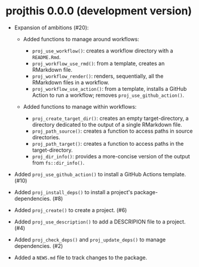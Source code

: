 # projthis 0.0.0 (development version)

* Expansion of ambitions (#20):

  * Added functions to manage around workflows: 

    - `proj_use_workflow()`: creates a workflow directory with a `README.Rmd`.
    - `proj_workflow_use_rmd()`: from a template, creates an RMarkdown file.
    - `proj_workflow_render()`: renders, sequentially, all the RMarkdown files in a workflow.
    - `proj_workflow_use_action()`: from a template, installs a GitHub Action to run a workflow; removes `proj_use_github_action()`.
    
  * Added functions to manage within workflows:
  
    - `proj_create_target_dir()`: creates an empty target-directory, a directory dedicated to the output of a single RMarkdown file.  
    - `proj_path_source()`: creates a function to access paths in source directories.
    - `proj_path_target()`: creates a function to access paths in the target-directory.
    - `proj_dir_info()`: provides a more-concise version of the output from `fs::dir_info()`.

* Added `proj_use_github_action()` to install a GitHub Actions template. (#10)

* Added `proj_install_deps()` to install a project's package-dependencies. (#8)

* Added `proj_create()` to create a project. (#6)

* Added `proj_use_description()` to add a DESCRIPION file to a project. (#4)

* Added `proj_check_deps()` and `proj_update_deps()` to manage dependencies. (#2)

* Added a `NEWS.md` file to track changes to the package.
